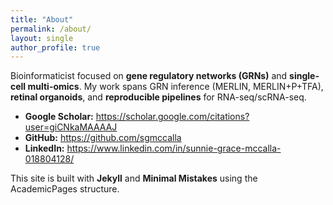 ```yaml
---
title: "About"
permalink: /about/
layout: single
author_profile: true
---
```


Bioinformaticist focused on **gene regulatory networks (GRNs)** and **single-cell multi-omics**. My work spans GRN inference (MERLIN, MERLIN+P+TFA), **retinal organoids**, and **reproducible pipelines** for RNA-seq/scRNA-seq.

- **Google Scholar:** <https://scholar.google.com/citations?user=giCNkaMAAAAJ>
- **GitHub:** <https://github.com/sgmccalla>
- **LinkedIn:** <https://www.linkedin.com/in/sunnie-grace-mccalla-018804128/>

This site is built with **Jekyll** and **Minimal Mistakes** using the AcademicPages structure.
